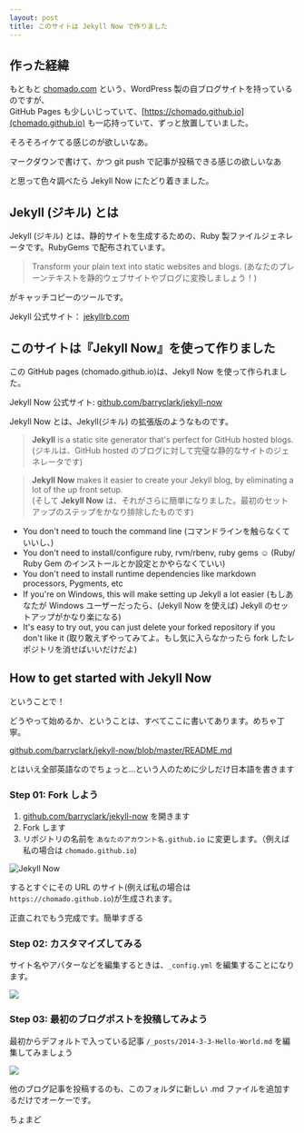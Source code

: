 ```yaml
---
layout: post
title: このサイトは Jekyll Now で作りました
---
```

## 作った経緯

もともと <a href="https://chomado.com/" target="_blank">chomado.com</a> という、WordPress 製の自ブログサイトを持っているのですが、    
GitHub Pages も少しいじっていて、[https://chomado.github.io](chomado.github.io) も一応持っていて、ずっと放置していました。

そろそろイケてる感じのが欲しいなあ。

マークダウンで書けて、かつ git push で記事が投稿できる感じの欲しいなあ

と思って色々調べたら Jekyll Now にたどり着きました。

## Jekyll (ジキル) とは

Jekyll (ジキル) とは、静的サイトを生成するための、Ruby 製ファイルジェネレータです。RubyGems で配布されています。

> Transform your plain text into static websites and blogs. (あなたのプレーンテキストを静的ウェブサイトやブログに変換しましょう！)

がキャッチコピーのツールです。


Jekyll 公式サイト： <a href="https://jekyllrb.com/" target="_blank">jekyllrb.com</a>

## このサイトは『Jekyll Now』を使って作りました

この GitHub pages (chomado.github.io)は、Jekyll Now を使って作られました。

Jekyll Now 公式サイト: <a href="https://github.com/barryclark/jekyll-now" target="_blank">github.com/barryclark/jekyll-now</a>

Jekyll Now とは、Jekyll(ジキル) の拡張版のようなものです。

> **Jekyll** is a static site generator that's perfect for GitHub hosted blogs.     
(ジキルは、GitHub hosted のブログに対して完璧な静的なサイトのジェネレータです)

> **Jekyll Now** makes it easier to create your Jekyll blog, by eliminating a lot of the up front setup.   
(そして **Jekyll Now** は、それがさらに簡単になりました。最初のセットアップのステップをかなり排除したものです)

- You don't need to touch the command line (コマンドラインを触らなくていいし、)
- You don't need to install/configure ruby, rvm/rbenv, ruby gems :relaxed: (Ruby/ Ruby Gem のインストールとか設定とかやらなくていい)
- You don't need to install runtime dependencies like markdown processors, Pygments, etc
- If you're on Windows, this will make setting up Jekyll a lot easier (もしあなたが Windows ユーザーだったら、(Jekyll Now を使えば) Jekyll のセットアップがかなり楽になる)
- It's easy to try out, you can just delete your forked repository if you don't like it (取り敢えずやってみてよ。もし気に入らなかったら fork したレポジトリを消せばいいだけだよ)

## How to get started with Jekyll Now

ということで！

どうやって始めるか、ということは、すべてここに書いてあります。めちゃ丁寧。

<a href="https://github.com/barryclark/jekyll-now/blob/master/README.md" target="_blank">github.com/barryclark/jekyll-now/blob/master/README.md</a>

とはいえ全部英語なのでちょっと…という人のために少しだけ日本語を書きます

### Step 01: Fork しよう

1. <a href="https://github.com/barryclark/jekyll-now" target="_blank">github.com/barryclark/jekyll-now</a> を開きます
1. Fork します
1. リポジトリの名前を `あなたのアカウント名.github.io` に変更します。（例えば私の場合は `chomado.github.io`)

![Jekyll Now](https://github.com/chomado/chomado.github.io/raw/master/images/step1.gif)

するとすぐにその URL のサイト(例えば私の場合は `https://chomado.github.io`)が生成されます。

正直これでもう完成です。簡単すぎる

### Step 02: カスタマイズしてみる

サイト名やアバターなどを編集するときは、`_config.yml` を編集することになります。

![](https://github.com/chomado/chomado.github.io/raw/master/images/config.png)

### Step 03: 最初のブログポストを投稿してみよう

最初からデフォルトで入っている記事 `/_posts/2014-3-3-Hello-World.md` を編集してみましょう

![](https://github.com/chomado/chomado.github.io/raw/master/images/first-post.png)

他のブログ記事を投稿するのも、このフォルダに新しい .md ファイルを追加するだけでオーケーです。

ちょまど
